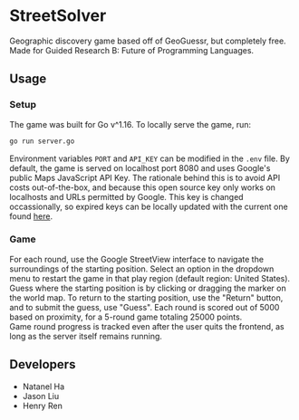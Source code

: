# StreetSolver

Geographic discovery game based off of GeoGuessr, but completely free. Made for Guided Research B: Future of Programming Languages.

## Usage
### Setup
The game was built for Go v^1.16. To locally serve the game, run:
```sh
go run server.go
```

Environment variables `PORT` and `API_KEY` can be modified in the `.env` file. By default, the game is served on localhost port 8080 and uses Google's public Maps JavaScript API Key. The rationale behind this is to avoid API costs out-of-the-box, and because this open source key only works on localhosts and URLs permitted by Google. This key is changed occassionally, so expired keys can be locally updated with the current one found [here](https://github.com/googlemaps/js-samples/blob/08d6e630e8baa89d9fef856d9596258b9550293f/dist/samples/add-map/index.html#L58).

### Game
For each round, use the Google StreetView interface to navigate the surroundings of the starting position.
Select an option in the dropdown menu to restart the game in that play region (default region: United States).
Guess where the starting position is by clicking or dragging the marker on the world map.
To return to the starting position, use the "Return" button, and to submit the guess, use "Guess".
Each round is scored out of 5000 based on proximity, for a 5-round game totaling 25000 points.  
Game round progress is tracked even after the user quits the frontend, as long as the server itself remains running.

## Developers
* Natanel Ha
* Jason Liu
* Henry Ren
